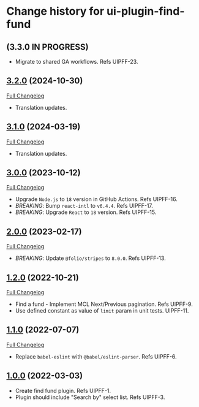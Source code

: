 # Change history for ui-plugin-find-fund

## (3.3.0 IN PROGRESS)

* Migrate to shared GA workflows. Refs UIPFF-23.

## [3.2.0](https://github.com/folio-org/ui-plugin-find-fund/tree/v3.2.0) (2024-10-30)
[Full Changelog](https://github.com/folio-org/ui-plugin-find-fund/compare/v3.1.0...v3.2.0)

* Translation updates.

## [3.1.0](https://github.com/folio-org/ui-plugin-find-fund/tree/v3.1.0) (2024-03-19)
[Full Changelog](https://github.com/folio-org/ui-plugin-find-fund/compare/v3.0.0...v3.1.0)

* Translation updates.

## [3.0.0](https://github.com/folio-org/ui-plugin-find-fund/tree/v3.0.0) (2023-10-12)
[Full Changelog](https://github.com/folio-org/ui-plugin-find-fund/compare/v2.0.0...v3.0.0)

* Upgrade `Node.js` to `18` version in GitHub Actions. Refs UIPFF-16.
* *BREAKING*: Bump `react-intl` to `v6.4.4`. Refs UIPFF-17.
* *BREAKING*: Upgrade `React` to `18` version. Refs UIPFF-15.

## [2.0.0](https://github.com/folio-org/ui-plugin-find-fund/tree/v2.0.0) (2023-02-17)
[Full Changelog](https://github.com/folio-org/ui-plugin-find-fund/compare/v1.2.0...v2.0.0)

* *BREAKING*: Update `@folio/stripes` to `8.0.0`. Refs UIPFF-13.

## [1.2.0](https://github.com/folio-org/ui-plugin-find-fund/tree/v1.2.0) (2022-10-21)
[Full Changelog](https://github.com/folio-org/ui-plugin-find-fund/compare/v1.1.0...v1.2.0)

* Find a fund - Implement MCL Next/Previous pagination. Refs UIPFF-9.
* Use defined constant as value of `limit` param in unit tests. UIPFF-11.

## [1.1.0](https://github.com/folio-org/ui-plugin-find-fund/tree/v1.1.0) (2022-07-07)
[Full Changelog](https://github.com/folio-org/ui-plugin-find-fund/compare/v1.0.0...v1.1.0)

* Replace `babel-eslint` with `@babel/eslint-parser`. Refs UIPFF-6.

## [1.0.0](https://github.com/folio-org/ui-plugin-find-fund/tree/v1.0.0) (2022-03-03)

* Create find fund plugin. Refs UIPFF-1.
* Plugin should include "Search by" select list. Refs UIPFF-3.
